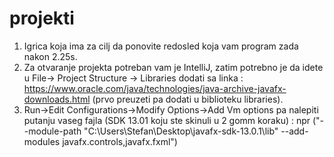 # projekti

1. Igrica koja ima za cilj da ponovite redosled  koja vam program zada nakon 2.25s.
2. Za otvaranje projekta potreban vam je IntelliJ, zatim potrebno je da idete u File-> Project Structure -> Libraries dodati 
sa linka : https://www.oracle.com/java/technologies/java-archive-javafx-downloads.html (prvo preuzeti pa dodati u biblioteku libraries).
3. Run->Edit Configurations->Modify Options->Add Vm options pa nalepiti putanju vaseg fajla (SDK 13.01 koju ste skinuli u 2 gomm koraku) : 
npr ("--module-path "C:\Users\Stefan\Desktop\javafx-sdk-13.0.1\lib" --add-modules javafx.controls,javafx.fxml")
